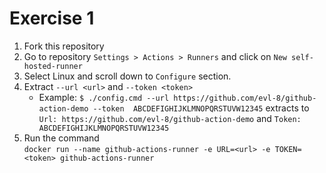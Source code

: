 # Exercise 1

1. Fork this repository
2. Go to repository `Settings > Actions > Runners` and click on `New self-hosted-runner`
3. Select Linux and scroll down to `Configure` section.
4. Extract `--url <url>` and `--token <token>`
    - Example: `$ ./config.cmd --url https://github.com/evl-8/github-action-demo --token 
  ABCDEFIGHIJKLMNOPQRSTUVW12345` extracts to  
  `Url: https://github.com/evl-8/github-action-demo` and
  `Token: ABCDEFIGHIJKLMNOPQRSTUVW12345`
5. Run the command <br> `docker run --name github-actions-runner -e URL=<url> -e TOKEN=<token> github-actions-runner`